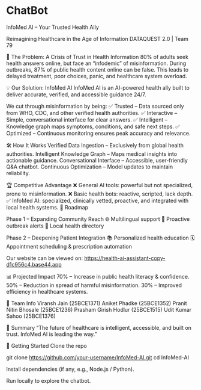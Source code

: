 # ChatBot
InfoMed AI – Your Trusted Health Ally

Reimagining Healthcare in the Age of Information
DATAQUEST 2.0 | Team 79

🚨 The Problem: A Crisis of Trust in Health Information
80% of adults seek health answers online, but face an “infodemic” of misinformation.
During outbreaks, 87% of public health content online can be false.
This leads to delayed treatment, poor choices, panic, and healthcare system overload.

💡 Our Solution: InfoMed AI
InfoMed AI is an AI-powered health ally built to deliver accurate, verified, and accessible guidance 24/7.

We cut through misinformation by being:
✅ Trusted – Data sourced only from WHO, CDC, and other verified health authorities.
✅ Interactive – Simple, conversational interface for clear answers.
✅ Intelligent – Knowledge graph maps symptoms, conditions, and safe next steps.
✅ Optimized – Continuous monitoring ensures peak accuracy and relevance.

🛠️ How It Works
Verified Data Ingestion – Exclusively from global health authorities.
Intelligent Knowledge Graph – Maps medical insights into actionable guidance.
Conversational Interface – Accessible, user-friendly Q&A chatbot.
Continuous Optimization – Model updates to maintain reliability.

🏆 Competitive Advantage
❌ General AI tools: powerful but not specialized, prone to misinformation.
❌ Basic health bots: reactive, scripted, lack depth.
✅ InfoMed AI: specialized, clinically vetted, proactive, and integrated with local health systems.
📍 Roadmap

Phase 1 – Expanding Community Reach
🌐 Multilingual support
📢 Proactive outbreak alerts
🏥 Local health directory

Phase 2 – Deepening Patient Integration
📚 Personalized health education
🗓️ Appointment scheduling & prescription automation

Our website can be viewed on: https://health-ai-assistant-copy-d1c956c4.base44.app

📊 Projected Impact
70% – Increase in public health literacy & confidence.
50% – Reduction in spread of harmful misinformation.
30% – Improved efficiency in healthcare systems.

👥 Team Info
Viransh Jain (25BCE1371)
Aniket Phadke (25BCE1352)
Pranit Nitin Bhosale (25BCE1236)
Prasham Girish Hodlur (25BCE1515)
Udit Kumar Sahoo (25BCE1376)

🚀 Summary
“The future of healthcare is intelligent, accessible, and built on trust.
InfoMed AI is leading the way.”

📌 Getting Started
Clone the repo

git clone https://github.com/your-username/InfoMed-AI.git
cd InfoMed-AI


Install dependencies (if any, e.g., Node.js / Python).

Run locally to explore the chatbot.

